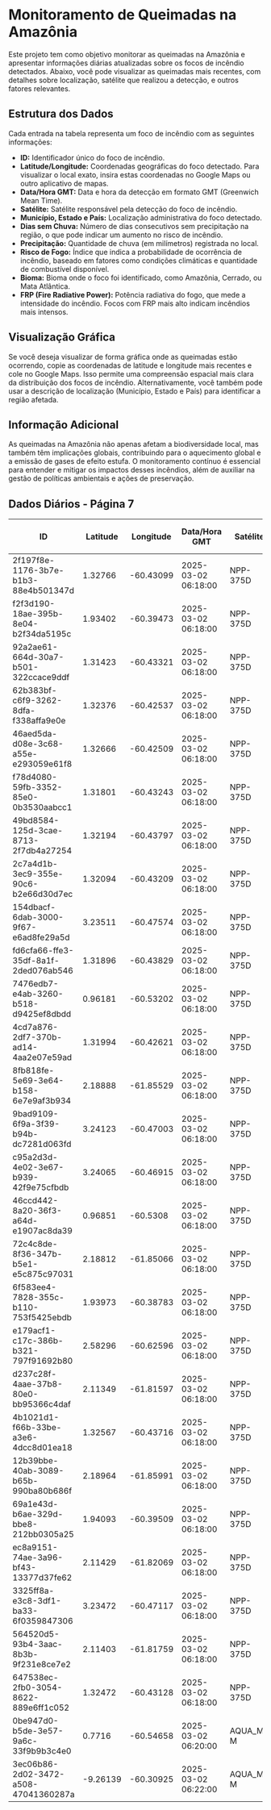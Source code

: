 # Monitoramento de Queimadas na Amazônia

Este projeto tem como objetivo monitorar as queimadas na Amazônia e apresentar informações diárias atualizadas sobre os focos de incêndio detectados. Abaixo, você pode visualizar as queimadas mais recentes, com detalhes sobre localização, satélite que realizou a detecção, e outros fatores relevantes.

## Estrutura dos Dados

Cada entrada na tabela representa um foco de incêndio com as seguintes informações:

- **ID:** Identificador único do foco de incêndio.
- **Latitude/Longitude:** Coordenadas geográficas do foco detectado. Para visualizar o local exato, insira estas coordenadas no Google Maps ou outro aplicativo de mapas.
- **Data/Hora GMT:** Data e hora da detecção em formato GMT (Greenwich Mean Time).
- **Satélite:** Satélite responsável pela detecção do foco de incêndio.
- **Município, Estado e País:** Localização administrativa do foco detectado.
- **Dias sem Chuva:** Número de dias consecutivos sem precipitação na região, o que pode indicar um aumento no risco de incêndio.
- **Precipitação:** Quantidade de chuva (em milímetros) registrada no local.
- **Risco de Fogo:** Índice que indica a probabilidade de ocorrência de incêndio, baseado em fatores como condições climáticas e quantidade de combustível disponível.
- **Bioma:** Bioma onde o foco foi identificado, como Amazônia, Cerrado, ou Mata Atlântica.
- **FRP (Fire Radiative Power):** Potência radiativa do fogo, que mede a intensidade do incêndio. Focos com FRP mais alto indicam incêndios mais intensos.

## Visualização Gráfica

Se você deseja visualizar de forma gráfica onde as queimadas estão ocorrendo, copie as coordenadas de latitude e longitude mais recentes e cole no Google Maps. Isso permite uma compreensão espacial mais clara da distribuição dos focos de incêndio. Alternativamente, você também pode usar a descrição de localização (Município, Estado e País) para identificar a região afetada.

## Informação Adicional

As queimadas na Amazônia não apenas afetam a biodiversidade local, mas também têm implicações globais, contribuindo para o aquecimento global e a emissão de gases de efeito estufa. O monitoramento contínuo é essencial para entender e mitigar os impactos desses incêndios, além de auxiliar na gestão de políticas ambientais e ações de preservação.

## Dados Diários - Página 7

| ID | Latitude | Longitude | Data/Hora GMT | Satélite | Município | Estado | País | Município ID | Estado ID | País ID | Dias sem Chuva | Precipitação | Risco de Fogo | Bioma | FRP |
|----|----------|-----------|---------------|----------|-----------|--------|------|--------------|-----------|---------|----------------|--------------|----------------|-------|-----|
| 2f197f8e-1176-3b7e-b1b3-88e4b501347d | 1.32766 | -60.43099 | 2025-03-02 06:18:00 | NPP-375D | CARACARAÍ | RORAIMA | Brasil | 1400209 | 14 | 33 | nan | nan | nan | Amazônia | 1.4 |
| f2f3d190-18ae-395b-8e04-b2f34da5195c | 1.93402 | -60.39473 | 2025-03-02 06:18:00 | NPP-375D | CANTÁ | RORAIMA | Brasil | 1400175 | 14 | 33 | nan | nan | nan | Amazônia | 2.4 |
| 92a2ae61-664d-30a7-b501-322ccace9ddf | 1.31423 | -60.43321 | 2025-03-02 06:18:00 | NPP-375D | CARACARAÍ | RORAIMA | Brasil | 1400209 | 14 | 33 | nan | nan | nan | Amazônia | 3.4 |
| 62b383bf-c6f9-3262-8dfa-f338affa9e0e | 1.32376 | -60.42537 | 2025-03-02 06:18:00 | NPP-375D | CARACARAÍ | RORAIMA | Brasil | 1400209 | 14 | 33 | nan | nan | nan | Amazônia | 2.6 |
| 46aed5da-d08e-3c68-a55e-e293059e61f8 | 1.32666 | -60.42509 | 2025-03-02 06:18:00 | NPP-375D | CARACARAÍ | RORAIMA | Brasil | 1400209 | 14 | 33 | nan | nan | nan | Amazônia | 1.4 |
| f78d4080-59fb-3352-85e0-0b3530aabcc1 | 1.31801 | -60.43243 | 2025-03-02 06:18:00 | NPP-375D | CARACARAÍ | RORAIMA | Brasil | 1400209 | 14 | 33 | nan | nan | nan | Amazônia | 3.5 |
| 49bd8584-125d-3cae-8713-2f7db4a27254 | 1.32194 | -60.43797 | 2025-03-02 06:18:00 | NPP-375D | CARACARAÍ | RORAIMA | Brasil | 1400209 | 14 | 33 | nan | nan | nan | Amazônia | 6.5 |
| 2c7a4d1b-3ec9-355e-90c6-b2e66d30d7ec | 1.32094 | -60.43209 | 2025-03-02 06:18:00 | NPP-375D | CARACARAÍ | RORAIMA | Brasil | 1400209 | 14 | 33 | nan | nan | nan | Amazônia | 3.4 |
| 154dbacf-6dab-3000-9f67-e6ad8fe29a5d | 3.23511 | -60.47574 | 2025-03-02 06:18:00 | NPP-375D | BOA VISTA | RORAIMA | Brasil | 1400100 | 14 | 33 | nan | nan | nan | Amazônia | 1.2 |
| fd6cfa66-ffe3-35df-8a1f-2ded076ab546 | 1.31896 | -60.43829 | 2025-03-02 06:18:00 | NPP-375D | CARACARAÍ | RORAIMA | Brasil | 1400209 | 14 | 33 | nan | nan | nan | Amazônia | 3.5 |
| 7476edb7-e4ab-3260-b518-d9425ef8dbdd | 0.96181 | -60.53202 | 2025-03-02 06:18:00 | NPP-375D | RORAINÓPOLIS | RORAIMA | Brasil | 1400472 | 14 | 33 | nan | nan | nan | Amazônia | 1.6 |
| 4cd7a876-2df7-370b-ad14-4aa2e07e59ad | 1.31994 | -60.42621 | 2025-03-02 06:18:00 | NPP-375D | CARACARAÍ | RORAIMA | Brasil | 1400209 | 14 | 33 | nan | nan | nan | Amazônia | 3.4 |
| 8fb818fe-5e69-3e64-b158-6e7e9af3b934 | 2.18888 | -61.85529 | 2025-03-02 06:18:00 | NPP-375D | IRACEMA | RORAIMA | Brasil | 1400282 | 14 | 33 | nan | nan | nan | Amazônia | 1.0 |
| 9bad9109-6f9a-3f39-b94b-dc7281d063fd | 3.24123 | -60.47003 | 2025-03-02 06:18:00 | NPP-375D | BOA VISTA | RORAIMA | Brasil | 1400100 | 14 | 33 | nan | nan | nan | Amazônia | 0.9 |
| c95a2d3d-4e02-3e67-b939-42f9e75cfbdb | 3.24065 | -60.46915 | 2025-03-02 06:18:00 | NPP-375D | BOA VISTA | RORAIMA | Brasil | 1400100 | 14 | 33 | nan | nan | nan | Amazônia | 1.2 |
| 46ccd442-8a20-36f3-a64d-e1907ac8da39 | 0.96851 | -60.5308 | 2025-03-02 06:18:00 | NPP-375D | RORAINÓPOLIS | RORAIMA | Brasil | 1400472 | 14 | 33 | nan | nan | nan | Amazônia | 1.6 |
| 72c4c8de-8f36-347b-b5e1-e5c875c97031 | 2.18812 | -61.85066 | 2025-03-02 06:18:00 | NPP-375D | IRACEMA | RORAIMA | Brasil | 1400282 | 14 | 33 | nan | nan | nan | Amazônia | 1.0 |
| 6f583ee4-7828-355c-b110-753f5425ebdb | 1.93973 | -60.38783 | 2025-03-02 06:18:00 | NPP-375D | CANTÁ | RORAIMA | Brasil | 1400175 | 14 | 33 | nan | nan | nan | Amazônia | 2.4 |
| e179acf1-c17c-386b-b321-797f91692b80 | 2.58296 | -60.62596 | 2025-03-02 06:18:00 | NPP-375D | CANTÁ | RORAIMA | Brasil | 1400175 | 14 | 33 | nan | nan | nan | Amazônia | 5.1 |
| d237c28f-4aae-37b8-80e0-bb95366c4daf | 2.11349 | -61.81597 | 2025-03-02 06:18:00 | NPP-375D | IRACEMA | RORAIMA | Brasil | 1400282 | 14 | 33 | nan | nan | nan | Amazônia | 3.7 |
| 4b1021d1-f66b-33be-a3e6-4dcc8d01ea18 | 1.32567 | -60.43716 | 2025-03-02 06:18:00 | NPP-375D | CARACARAÍ | RORAIMA | Brasil | 1400209 | 14 | 33 | nan | nan | nan | Amazônia | 3.5 |
| 12b39bbe-40ab-3089-b65b-990ba80b686f | 2.18964 | -61.85991 | 2025-03-02 06:18:00 | NPP-375D | IRACEMA | RORAIMA | Brasil | 1400282 | 14 | 33 | nan | nan | nan | Amazônia | 2.0 |
| 69a1e43d-b6ae-329d-bbe8-212bb0305a25 | 1.94093 | -60.39509 | 2025-03-02 06:18:00 | NPP-375D | CANTÁ | RORAIMA | Brasil | 1400175 | 14 | 33 | nan | nan | nan | Amazônia | 2.4 |
| ec8a9151-74ae-3a96-bf43-13377d37fe62 | 2.11429 | -61.82069 | 2025-03-02 06:18:00 | NPP-375D | IRACEMA | RORAIMA | Brasil | 1400282 | 14 | 33 | nan | nan | nan | Amazônia | 3.7 |
| 3325ff8a-e3c8-3df1-ba33-6f0359847306 | 3.23472 | -60.47117 | 2025-03-02 06:18:00 | NPP-375D | BOA VISTA | RORAIMA | Brasil | 1400100 | 14 | 33 | nan | nan | nan | Amazônia | 0.9 |
| 564520d5-93b4-3aac-8b3b-9f231e8ce7e2 | 2.11403 | -61.81759 | 2025-03-02 06:18:00 | NPP-375D | IRACEMA | RORAIMA | Brasil | 1400282 | 14 | 33 | nan | nan | nan | Amazônia | 6.1 |
| 647538ec-2fb0-3054-8622-889e6ff1c052 | 1.32472 | -60.43128 | 2025-03-02 06:18:00 | NPP-375D | CARACARAÍ | RORAIMA | Brasil | 1400209 | 14 | 33 | nan | nan | nan | Amazônia | 3.5 |
| 0be947d0-b5de-3e57-9a6c-33f9b9b3c4e0 | 0.7716 | -60.54658 | 2025-03-02 06:20:00 | AQUA_M-M | RORAINÓPOLIS | RORAIMA | Brasil | 1400472 | 14 | 33 | nan | nan | nan | Amazônia | 6.2 |
| 3ec06b86-2d02-3472-a508-47041360287a | -9.26139 | -60.30925 | 2025-03-02 06:22:00 | AQUA_M-M | COLNIZA | MATO GROSSO | Brasil | 5103254 | 51 | 33 | nan | nan | nan | Amazônia | 11.0 |


